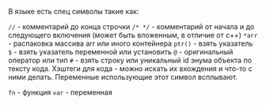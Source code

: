 В языке есть спец символы такие как:

`//` - комментарий до конца строчки
`/* */` - комментарий от начала и до следующего включения (может
быть вложенным, в отличие от c++)
`*arr` - распаковка массива arr или иного контейнера
`ptr()` - взять указатель
`$` - взять указатель переменной или установить
`@` - оригинальный оператор или тип
`#`  - взять строку или уникальный id энума объекта по тексту кода. Хэштеги для кода - можно искать их вхождения и что-то с ними делать. Переменные использующие этот символ всплывают.

`fn`  - функция
`var` - переменная 
